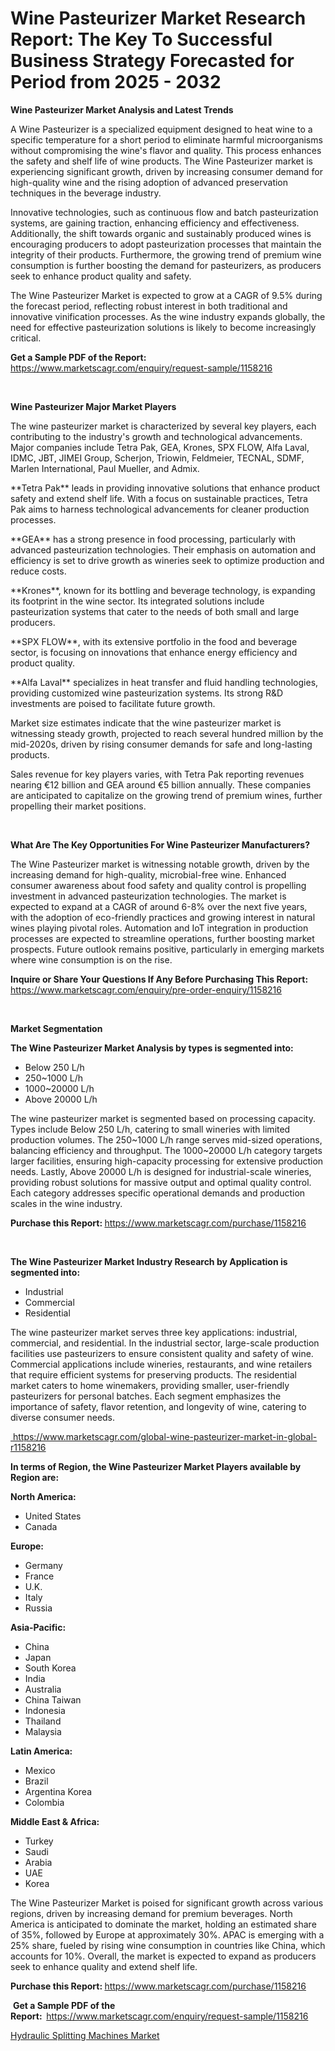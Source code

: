 <p><h1>Wine Pasteurizer Market Research Report: The Key To Successful Business Strategy Forecasted for Period from 2025 - 2032</h1></p><p><strong>Wine Pasteurizer Market Analysis and Latest Trends</strong></p>
<p><p>A Wine Pasteurizer is a specialized equipment designed to heat wine to a specific temperature for a short period to eliminate harmful microorganisms without compromising the wine's flavor and quality. This process enhances the safety and shelf life of wine products. The Wine Pasteurizer market is experiencing significant growth, driven by increasing consumer demand for high-quality wine and the rising adoption of advanced preservation techniques in the beverage industry. </p><p>Innovative technologies, such as continuous flow and batch pasteurization systems, are gaining traction, enhancing efficiency and effectiveness. Additionally, the shift towards organic and sustainably produced wines is encouraging producers to adopt pasteurization processes that maintain the integrity of their products. Furthermore, the growing trend of premium wine consumption is further boosting the demand for pasteurizers, as producers seek to enhance product quality and safety. </p><p>The Wine Pasteurizer Market is expected to grow at a CAGR of 9.5% during the forecast period, reflecting robust interest in both traditional and innovative vinification processes. As the wine industry expands globally, the need for effective pasteurization solutions is likely to become increasingly critical.</p></p>
<p><strong>Get a Sample PDF of the Report:&nbsp;</strong> <a href="https://www.marketscagr.com/enquiry/request-sample/1158216?utm_campaign=2095&utm_medium=2&utm_source=Github&utm_content=ia&utm_term=24022025&utm_id=wine-pasteurizer">https://www.marketscagr.com/enquiry/request-sample/1158216</a></p>
<p>&nbsp;</p>
<p><strong>Wine Pasteurizer Major Market Players</strong></p>
<p><p>The wine pasteurizer market is characterized by several key players, each contributing to the industry's growth and technological advancements. Major companies include Tetra Pak, GEA, Krones, SPX FLOW, Alfa Laval, IDMC, JBT, JIMEI Group, Scherjon, Triowin, Feldmeier, TECNAL, SDMF, Marlen International, Paul Mueller, and Admix.</p><p>**Tetra Pak** leads in providing innovative solutions that enhance product safety and extend shelf life. With a focus on sustainable practices, Tetra Pak aims to harness technological advancements for cleaner production processes. </p><p>**GEA** has a strong presence in food processing, particularly with advanced pasteurization technologies. Their emphasis on automation and efficiency is set to drive growth as wineries seek to optimize production and reduce costs.</p><p>**Krones**, known for its bottling and beverage technology, is expanding its footprint in the wine sector. Its integrated solutions include pasteurization systems that cater to the needs of both small and large producers.</p><p>**SPX FLOW**, with its extensive portfolio in the food and beverage sector, is focusing on innovations that enhance energy efficiency and product quality. </p><p>**Alfa Laval** specializes in heat transfer and fluid handling technologies, providing customized wine pasteurization systems. Its strong R&D investments are poised to facilitate future growth.</p><p>Market size estimates indicate that the wine pasteurizer market is witnessing steady growth, projected to reach several hundred million by the mid-2020s, driven by rising consumer demands for safe and long-lasting products. </p><p>Sales revenue for key players varies, with Tetra Pak reporting revenues nearing €12 billion and GEA around €5 billion annually. These companies are anticipated to capitalize on the growing trend of premium wines, further propelling their market positions.</p></p>
<p>&nbsp;</p>
<p><strong>What Are The Key Opportunities For Wine Pasteurizer Manufacturers?</strong></p>
<p><p>The Wine Pasteurizer market is witnessing notable growth, driven by the increasing demand for high-quality, microbial-free wine. Enhanced consumer awareness about food safety and quality control is propelling investment in advanced pasteurization technologies. The market is expected to expand at a CAGR of around 6-8% over the next five years, with the adoption of eco-friendly practices and growing interest in natural wines playing pivotal roles. Automation and IoT integration in production processes are expected to streamline operations, further boosting market prospects. Future outlook remains positive, particularly in emerging markets where wine consumption is on the rise.</p></p>
<p><strong>Inquire or Share Your Questions If Any Before Purchasing This Report:</strong> <a href="https://www.marketscagr.com/enquiry/pre-order-enquiry/1158216?utm_campaign=2095&utm_medium=2&utm_source=Github&utm_content=ia&utm_term=24022025&utm_id=wine-pasteurizer">https://www.marketscagr.com/enquiry/pre-order-enquiry/1158216</a></p>
<p>&nbsp;</p>
<p><strong>Market Segmentation</strong></p>
<p><strong>The Wine Pasteurizer Market Analysis by types is segmented into:</strong></p>
<p><ul><li>Below 250 L/h</li><li>250~1000 L/h</li><li>1000~20000 L/h</li><li>Above 20000 L/h</li></ul></p>
<p><p>The wine pasteurizer market is segmented based on processing capacity. Types include Below 250 L/h, catering to small wineries with limited production volumes. The 250~1000 L/h range serves mid-sized operations, balancing efficiency and throughput. The 1000~20000 L/h category targets larger facilities, ensuring high-capacity processing for extensive production needs. Lastly, Above 20000 L/h is designed for industrial-scale wineries, providing robust solutions for massive output and optimal quality control. Each category addresses specific operational demands and production scales in the wine industry.</p></p>
<p><strong>Purchase this Report:&nbsp;</strong><a href="https://www.marketscagr.com/purchase/1158216?utm_campaign=2095&utm_medium=2&utm_source=Github&utm_content=ia&utm_term=24022025&utm_id=wine-pasteurizer">https://www.marketscagr.com/purchase/1158216</a></p>
<p>&nbsp;</p>
<p><strong>The Wine Pasteurizer Market Industry Research by Application is segmented into:</strong></p>
<p><ul><li>Industrial</li><li>Commercial</li><li>Residential</li></ul></p>
<p><p>The wine pasteurizer market serves three key applications: industrial, commercial, and residential. In the industrial sector, large-scale production facilities use pasteurizers to ensure consistent quality and safety of wine. Commercial applications include wineries, restaurants, and wine retailers that require efficient systems for preserving products. The residential market caters to home winemakers, providing smaller, user-friendly pasteurizers for personal batches. Each segment emphasizes the importance of safety, flavor retention, and longevity of wine, catering to diverse consumer needs.</p></p>
<p><a href="https://www.marketscagr.com/global-wine-pasteurizer-market-in-global-r1158216?utm_campaign=2095&utm_medium=2&utm_source=Github&utm_content=ia&utm_term=24022025&utm_id=wine-pasteurizer">&nbsp;https://www.marketscagr.com/global-wine-pasteurizer-market-in-global-r1158216</a></p>
<p><strong>In terms of Region, the Wine Pasteurizer Market Players available by Region are:</strong></p>
<p>
    <p> <strong> North America: </strong>
        <ul>
            <li>United States</li>
            <li>Canada</li>
        </ul>
        </p> 
    <p> <strong> Europe: </strong>
        <ul>
            <li>Germany</li>
            <li>France</li>
            <li>U.K.</li>
            <li>Italy</li>
            <li>Russia</li>
        </ul>
        </p> 
    <p> <strong> Asia-Pacific: </strong>
        <ul>
            <li>China</li>
            <li>Japan</li>
            <li>South Korea</li>
            <li>India</li>
            <li>Australia</li>
            <li>China Taiwan</li>
            <li>Indonesia</li>
            <li>Thailand</li>
            <li>Malaysia</li>
        </ul>
        </p> 
    <p> <strong> Latin America: </strong>
        <ul>
            <li>Mexico</li>
            <li>Brazil</li>
            <li>Argentina Korea</li>
            <li>Colombia</li>
        </ul>
        </p> 
    <p> <strong> Middle East & Africa: </strong>
        <ul>
            <li>Turkey</li>
            <li>Saudi</li>
            <li>Arabia</li>
            <li>UAE</li>
            <li>Korea</li>
        </ul>
    </p>
    </p>
<p><p>The Wine Pasteurizer Market is poised for significant growth across various regions, driven by increasing demand for premium beverages. North America is anticipated to dominate the market, holding an estimated share of 35%, followed by Europe at approximately 30%. APAC is emerging with a 25% share, fueled by rising wine consumption in countries like China, which accounts for 10%. Overall, the market is expected to expand as producers seek to enhance quality and extend shelf life.</p></p>
<p><strong>Purchase this Report: </strong><a href="https://www.marketscagr.com/purchase/1158216?utm_campaign=2095&utm_medium=2&utm_source=Github&utm_content=ia&utm_term=24022025&utm_id=wine-pasteurizer">https://www.marketscagr.com/purchase/1158216</a></p>
<p>&nbsp;<strong>Get a Sample PDF of the Report:&nbsp;&nbsp;</strong><a href="https://www.marketscagr.com/enquiry/request-sample/1158216?utm_campaign=2095&utm_medium=2&utm_source=Github&utm_content=ia&utm_term=24022025&utm_id=wine-pasteurizer">https://www.marketscagr.com/enquiry/request-sample/1158216</a></p>
<p><strong></strong></p>
<p><p><a href="https://github.com/mauripalmi/Market-Research-Report-List-6/blob/main/hydraulic-splitting-machines-market.md?utm_campaign=2095&utm_medium=2&utm_source=Github&utm_content=ia&utm_term=24022025&utm_id=wine-pasteurizer">Hydraulic Splitting Machines Market</a></p></p>